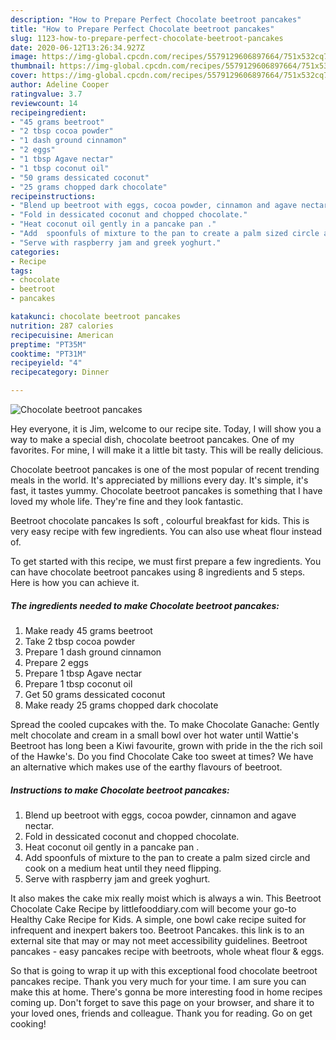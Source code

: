 ```yaml
---
description: "How to Prepare Perfect Chocolate beetroot pancakes"
title: "How to Prepare Perfect Chocolate beetroot pancakes"
slug: 1123-how-to-prepare-perfect-chocolate-beetroot-pancakes
date: 2020-06-12T13:26:34.927Z
image: https://img-global.cpcdn.com/recipes/5579129606897664/751x532cq70/chocolate-beetroot-pancakes-recipe-main-photo.jpg
thumbnail: https://img-global.cpcdn.com/recipes/5579129606897664/751x532cq70/chocolate-beetroot-pancakes-recipe-main-photo.jpg
cover: https://img-global.cpcdn.com/recipes/5579129606897664/751x532cq70/chocolate-beetroot-pancakes-recipe-main-photo.jpg
author: Adeline Cooper
ratingvalue: 3.7
reviewcount: 14
recipeingredient:
- "45 grams beetroot"
- "2 tbsp cocoa powder"
- "1 dash ground cinnamon"
- "2 eggs"
- "1 tbsp Agave nectar"
- "1 tbsp coconut oil"
- "50 grams dessicated coconut"
- "25 grams chopped dark chocolate"
recipeinstructions:
- "Blend up beetroot with eggs, cocoa powder, cinnamon and agave nectar."
- "Fold in dessicated coconut and chopped chocolate."
- "Heat coconut oil gently in a pancake pan ."
- "Add  spoonfuls of mixture to the pan to create a palm sized circle and cook on a medium heat until they need flipping."
- "Serve with raspberry jam and greek yoghurt."
categories:
- Recipe
tags:
- chocolate
- beetroot
- pancakes

katakunci: chocolate beetroot pancakes 
nutrition: 287 calories
recipecuisine: American
preptime: "PT35M"
cooktime: "PT31M"
recipeyield: "4"
recipecategory: Dinner

---
```



![Chocolate beetroot pancakes](https://img-global.cpcdn.com/recipes/5579129606897664/751x532cq70/chocolate-beetroot-pancakes-recipe-main-photo.jpg)

Hey everyone, it is Jim, welcome to our recipe site. Today, I will show you a way to make a special dish, chocolate beetroot pancakes. One of my favorites. For mine, I will make it a little bit tasty. This will be really delicious.

Chocolate beetroot pancakes is one of the most popular of recent trending meals in the world. It's appreciated by millions every day. It's simple, it's fast, it tastes yummy. Chocolate beetroot pancakes is something that I have loved my whole life. They're fine and they look fantastic.

Beetroot chocolate pancakes Is soft , colourful breakfast for kids. This is very easy recipe with few ingredients. You can also use wheat flour instead of.


To get started with this recipe, we must first prepare a few ingredients. You can have chocolate beetroot pancakes using 8 ingredients and 5 steps. Here is how you can achieve it.

<!--inarticleads1-->

##### The ingredients needed to make Chocolate beetroot pancakes:

1. Make ready 45 grams beetroot
1. Take 2 tbsp cocoa powder
1. Prepare 1 dash ground cinnamon
1. Prepare 2 eggs
1. Prepare 1 tbsp Agave nectar
1. Prepare 1 tbsp coconut oil
1. Get 50 grams dessicated coconut
1. Make ready 25 grams chopped dark chocolate


Spread the cooled cupcakes with the. To make Chocolate Ganache: Gently melt chocolate and cream in a small bowl over hot water until Wattie&#39;s Beetroot has long been a Kiwi favourite, grown with pride in the the rich soil of the Hawke&#39;s. Do you find Chocolate Cake too sweet at times? We have an alternative which makes use of the earthy flavours of beetroot. 

<!--inarticleads2-->

##### Instructions to make Chocolate beetroot pancakes:

1. Blend up beetroot with eggs, cocoa powder, cinnamon and agave nectar.
1. Fold in dessicated coconut and chopped chocolate.
1. Heat coconut oil gently in a pancake pan .
1. Add  spoonfuls of mixture to the pan to create a palm sized circle and cook on a medium heat until they need flipping.
1. Serve with raspberry jam and greek yoghurt.


It also makes the cake mix really moist which is always a win. This Beetroot Chocolate Cake Recipe by littlefooddiary.com will become your go-to Healthy Cake Recipe for Kids. A simple, one bowl cake recipe suited for infrequent and inexpert bakers too. Beetroot Pancakes. this link is to an external site that may or may not meet accessibility guidelines. Beetroot pancakes - easy pancakes recipe with beetroots, whole wheat flour &amp; eggs. 

So that is going to wrap it up with this exceptional food chocolate beetroot pancakes recipe. Thank you very much for your time. I am sure you can make this at home. There's gonna be more interesting food in home recipes coming up. Don't forget to save this page on your browser, and share it to your loved ones, friends and colleague. Thank you for reading. Go on get cooking!
